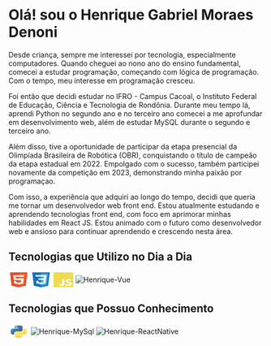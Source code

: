 <h1> Olá! sou o Henrique Gabriel Moraes Denoni </h1>

<p>Desde criança, sempre me interessei por tecnologia, especialmente computadores. Quando cheguei ao nono ano do ensino fundamental, comecei a estudar programação, começando com lógica de programação. Com o tempo, meu interesse em programação cresceu.

Foi então que decidi estudar no IFRO - Campus Cacoal, o Instituto Federal de Educação, Ciência e Tecnologia de Rondônia. Durante meu tempo lá, aprendi Python no segundo ano e no terceiro ano comecei a me aprofundar em desenvolvimento web, além de estudar MySQL durante o segundo e terceiro ano.

Além disso, tive a oportunidade de participar da etapa presencial da Olimpíada Brasileira de Robótica (OBR), conquistando o título de campeão da etapa estadual em 2022. Empolgado com o sucesso, também participei novamente da competição em 2023, demonstrando minha paixão por programaçao.

Com isso, a experiência que adquiri ao longo do tempo, decidi que queria me tornar um desenvolvedor web front end. Estou atualmente estudando e aprendendo tecnologias front end, com foco em aprimorar minhas habilidades em React JS. Estou animado com o futuro como desenvolvedor web e ansioso para continuar aprendendo e crescendo nesta área.</p>

<h2> Tecnologias que Utilizo no Dia a Dia </h2>
<div>
  <img align="center" alt="Henrique-HTML" height="30" width="40" src="https://raw.githubusercontent.com/devicons/devicon/master/icons/html5/html5-original.svg" style="max-width: 100%;">
    <img align="center" alt="Henrique-CSS" height="30" width="40" src="https://raw.githubusercontent.com/devicons/devicon/master/icons/css3/css3-original.svg" style="max-width: 100%;">
  <img align="center" alt="Henrique-Js" height="30" width="40" src="https://raw.githubusercontent.com/devicons/devicon/master/icons/javascript/javascript-plain.svg" style="max-width: 100%;">
<img align="center" alt="Henrique-Vue" height="30" width="40" src="https://upload.wikimedia.org/wikipedia/commons/thumb/9/95/Vue.js_Logo_2.svg/1200px-Vue.js_Logo_2.svg.png" style="max-width: 100%;">

</div>
</div>

<h2> Tecnologias que Possuo Conhecimento </h2>
<div>
  <img align="center" alt="Henrique-Python" height="30" width="40" src="https://raw.githubusercontent.com/devicons/devicon/master/icons/python/python-original.svg" style="max-width: 100%;">
  <img align="center" alt="Henrique-MySql" height="30" width="40" src="https://seeklogo.com/images/M/mysql-logo-B4943FE6DD-seeklogo.com.png" style="max-width: 100%;">  
  <img align="center" alt="Henrique-ReactNative" height="30" width="40" src="![image](https://github.com/henriqueWebDev/henriqueWebDev/assets/133139891/1d9fbbf4-39e8-478d-8408-fb710cb8f1ae)
" style="max-width: 100%;">  
</div>
